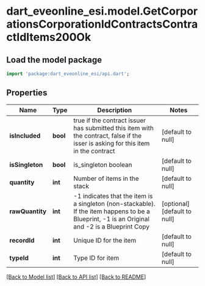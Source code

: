# dart_eveonline_esi.model.GetCorporationsCorporationIdContractsContractIdItems200Ok

## Load the model package
```dart
import 'package:dart_eveonline_esi/api.dart';
```

## Properties
Name | Type | Description | Notes
------------ | ------------- | ------------- | -------------
**isIncluded** | **bool** | true if the contract issuer has submitted this item with the contract, false if the isser is asking for this item in the contract | [default to null]
**isSingleton** | **bool** | is_singleton boolean | [default to null]
**quantity** | **int** | Number of items in the stack | [default to null]
**rawQuantity** | **int** | -1 indicates that the item is a singleton (non-stackable). If the item happens to be a Blueprint, -1 is an Original and -2 is a Blueprint Copy | [optional] [default to null]
**recordId** | **int** | Unique ID for the item | [default to null]
**typeId** | **int** | Type ID for item | [default to null]

[[Back to Model list]](../README.md#documentation-for-models) [[Back to API list]](../README.md#documentation-for-api-endpoints) [[Back to README]](../README.md)


